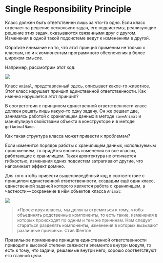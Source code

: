# Single Responsibility Principle

Класс должен быть ответственен лишь за что-то одно. Если класс отвечает за решение нескольких задач, его подсистемы, реализующие решение этих задач, оказываются связанными друг с другом. Изменения в одной такой подсистеме ведут к изменениям в другой.

Обратите внимание на то, что этот принцип применим не только к классам, но и к компонентам программного обеспечения в более широком смысле.

Например, рассмотрим этот код:

![](https://cdn-images-1.medium.com/max/2600/1*ez_VIXDOoEK6-7TM36Pjxw.png)

Класс `Animal`, представленный здесь, описывает какое-то животное. Этот класс нарушает принцип единственной ответственности. Как именно нарушается этот принцип?

В соответствии с принципом единственной ответственности класс должен решать лишь какую-то одну задачу. Он же решает две, занимаясь работой с хранилищем данных в методе `saveAnimal` и манипулируя свойствами объекта в конструкторе и в методе `getAnimalName`.

Как такая структура класса может привести к проблемам?

Если изменится порядок работы с хранилищем данных, используемым приложением, то придётся вносить изменения во все классы, работающие с хранилищем. Такая архитектура не отличается гибкостью, изменения одних подсистем затрагивают другие, что напоминает эффект домино.

Для того чтобы привести вышеприведённый код в соответствие с принципом единственной ответственности, создадим ещё один класс, единственной задачей которого является работа с хранилищем, в частности — сохранение в нём объектов класса `Animal`:

![](https://cdn-images-1.medium.com/max/1600/1*V4yQVkO4gN3IOo4uA5EUIQ.png)

> «Проектируя классы, мы должны стремиться к тому, чтобы объединять родственные компоненты, то есть такие, изменения в которых происходят по одним и тем же причинам. Нам следует стараться разделять компоненты, изменения в которых вызывают различные причины». Стив Фентон

Правильное применение принципа единственной ответственности приводит к высокой степени связности элементов внутри модуля, то есть к тому, что задачи, решаемые внутри него, хорошо соответствуют его главной цели.  


